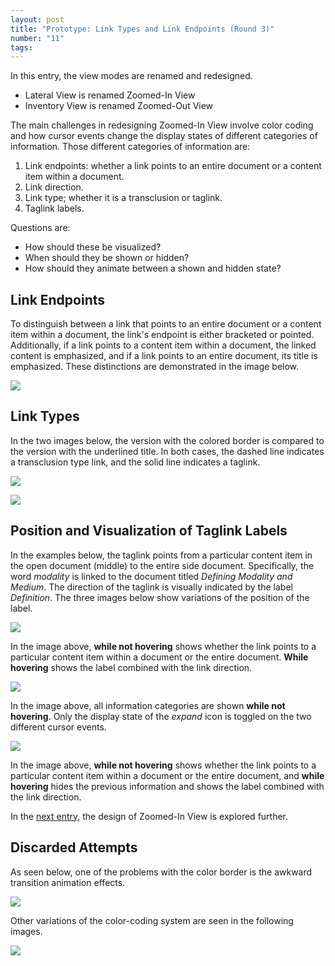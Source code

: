 ```yaml
---
layout: post
title: "Prototype: Link Types and Link Endpoints (Round 3)"
number: "11"
tags:
---
```


In this entry, the view modes are renamed and redesigned.

- Lateral View is renamed Zoomed-In View
- Inventory View is renamed Zoomed-Out View

The main challenges in redesigning Zoomed-In View involve color coding and how cursor events change the display states of different categories of information. Those different categories of information are:

1. Link endpoints: whether a link points to an entire document or a content item within a document.
3. Link direction.
4. Link type; whether it is a transclusion or taglink.
5. Taglink labels.

Questions are:
- How should these be visualized?
- When should they be shown or hidden?
- How should they animate between a shown and hidden state?

## Link Endpoints

To distinguish between a link that points to an entire document or a content item within a document, the link's endpoint is either bracketed or pointed. Additionally, if a link points to a content item within a document, the linked content is emphasized, and if a link points to an entire document, its title is emphasized. These distinctions are demonstrated in the image below.

![](assets/document_to_document_links.png)



## Link Types

In the two images below, the version with the colored border is compared to the version with the underlined title. In both cases, the dashed line indicates a transclusion type link, and the solid line indicates a taglink.

![](assets/document_color_border.png)

![](assets/document_color_underline.png)

## Position and Visualization of Taglink Labels

In the examples below, the taglink points from a particular content item in the open document (middle) to the entire side document. Specifically, the word *modality* is linked to the document titled *Defining Modality and Medium*. The direction of the taglink is visually indicated by the label *Definition*. The three images below show variations of the position of the label.

![](assets/label_position_01.gif)

In the image above, **while not hovering** shows whether the link points to a particular content item within a document or the entire document. **While hovering** shows the label combined with the link direction.

![](assets/label_position_02.gif)

In the image above, all information categories are shown **while not hovering**. Only the display state of the *expand* icon is toggled on the two different cursor events.

![](assets/label_position_03.gif)

In the image above, **while not hovering** shows whether the link points to a particular content item within a document or the entire document, and **while hovering** hides the previous information and shows the label combined with the link direction.

In the [next entry](12), the design of Zoomed-In View is explored further.

## Discarded Attempts

As seen below, one of the problems with the color border is the awkward transition animation effects.

![](assets/test_04_transition_01.gif)

Other variations of the color-coding system are seen in the following images.

![](assets/label_color_coding_black_outline.png)
